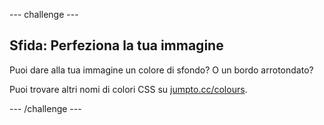 \--- challenge \---

## Sfida: Perfeziona la tua immagine

Puoi dare alla tua immagine un colore di sfondo? O un bordo arrotondato?

Puoi trovare altri nomi di colori CSS su <a href="http://jumpto.cc/colours" target="_blank">jumpto.cc/colours</a>.

\--- /challenge \---